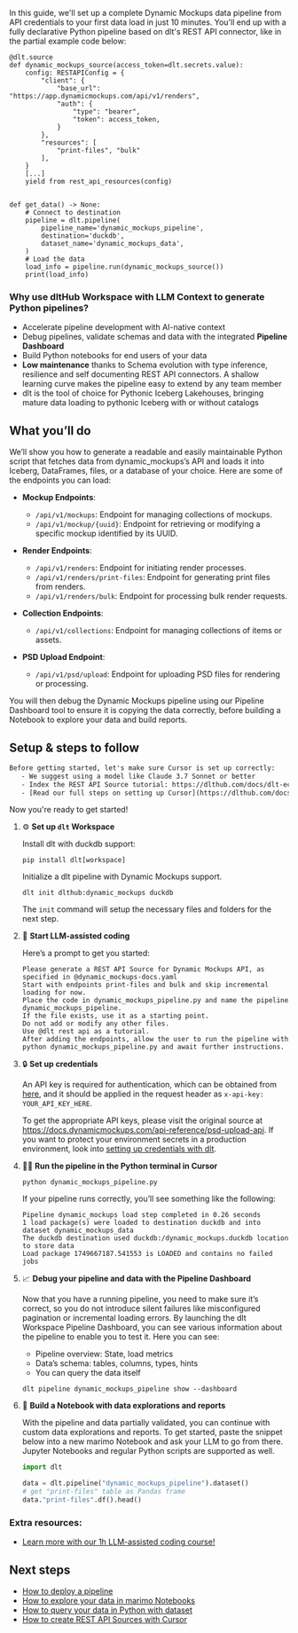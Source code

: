 In this guide, we'll set up a complete Dynamic Mockups data pipeline from API credentials to your first data load in just 10 minutes. You'll end up with a fully declarative Python pipeline based on dlt's REST API connector, like in the partial example code below:

```python-outcome
@dlt.source
def dynamic_mockups_source(access_token=dlt.secrets.value):
    config: RESTAPIConfig = {
        "client": {
            "base_url": "https://app.dynamicmockups.com/api/v1/renders",
            "auth": {
                "type": "bearer",
                "token": access_token,
            }
        },
        "resources": [
            "print-files", "bulk"
        ],
    }
    [...]
    yield from rest_api_resources(config)


def get_data() -> None:
    # Connect to destination
    pipeline = dlt.pipeline(
        pipeline_name='dynamic_mockups_pipeline',
        destination='duckdb',
        dataset_name='dynamic_mockups_data', 
    )
    # Load the data
    load_info = pipeline.run(dynamic_mockups_source())
    print(load_info) 
```

### Why use dltHub Workspace with LLM Context to generate Python pipelines?

- Accelerate pipeline development with AI-native context
- Debug pipelines, validate schemas and data with the integrated **Pipeline Dashboard**
- Build Python notebooks for end users of your data
- **Low maintenance** thanks to Schema evolution with type inference, resilience and self documenting REST API connectors. A shallow learning curve makes the pipeline easy to extend by any team member
- dlt is the tool of choice for Pythonic Iceberg Lakehouses, bringing mature data loading to pythonic Iceberg with or without catalogs

## What you’ll do

We’ll show you how to generate a readable and easily maintainable Python script that fetches data from dynamic_mockups’s API and loads it into Iceberg, DataFrames, files, or a database of your choice. Here are some of the endpoints you can load:

- **Mockup Endpoints**: 
  - `/api/v1/mockups`: Endpoint for managing collections of mockups.
  - `/api/v1/mockup/{uuid}`: Endpoint for retrieving or modifying a specific mockup identified by its UUID.

- **Render Endpoints**: 
  - `/api/v1/renders`: Endpoint for initiating render processes.
  - `/api/v1/renders/print-files`: Endpoint for generating print files from renders.
  - `/api/v1/renders/bulk`: Endpoint for processing bulk render requests.

- **Collection Endpoints**: 
  - `/api/v1/collections`: Endpoint for managing collections of items or assets.

- **PSD Upload Endpoint**: 
  - `/api/v1/psd/upload`: Endpoint for uploading PSD files for rendering or processing.

You will then debug the Dynamic Mockups pipeline using our Pipeline Dashboard tool to ensure it is copying the data correctly, before building a Notebook to explore your data and build reports.

## Setup & steps to follow

```default
Before getting started, let's make sure Cursor is set up correctly:
   - We suggest using a model like Claude 3.7 Sonnet or better
   - Index the REST API Source tutorial: https://dlthub.com/docs/dlt-ecosystem/verified-sources/rest_api/ and add it to context as **@dlt rest api**
   - [Read our full steps on setting up Cursor](https://dlthub.com/docs/dlt-ecosystem/llm-tooling/cursor-restapi#23-configuring-cursor-with-documentation)
```

Now you're ready to get started!

1. ⚙️ **Set up `dlt` Workspace**
    
    Install dlt with duckdb support:
    ```shell
    pip install dlt[workspace]
    ```

    Initialize a dlt pipeline with Dynamic Mockups support.
    ```shell
    dlt init dlthub:dynamic_mockups duckdb
    ```

    The `init` command will setup the necessary files and folders for the next step.
    
2. 🤠 **Start LLM-assisted coding**
    
    Here’s a prompt to get you started:
    
    ```prompt
    Please generate a REST API Source for Dynamic Mockups API, as specified in @dynamic_mockups-docs.yaml 
    Start with endpoints print-files and bulk and skip incremental loading for now. 
    Place the code in dynamic_mockups_pipeline.py and name the pipeline dynamic_mockups_pipeline. 
    If the file exists, use it as a starting point. 
    Do not add or modify any other files. 
    Use @dlt rest api as a tutorial. 
    After adding the endpoints, allow the user to run the pipeline with python dynamic_mockups_pipeline.py and await further instructions.
    ```

    
3. 🔒 **Set up credentials** 
    
    An API key is required for authentication, which can be obtained from [here](https://app.dynamicmockups.com/dashboard-api), and it should be applied in the request header as `x-api-key: YOUR_API_KEY_HERE`.
    
    To get the appropriate API keys, please visit the original source at https://docs.dynamicmockups.com/api-reference/psd-upload-api.
    If you want to protect your environment secrets in a production environment, look into [setting up credentials with dlt](https://dlthub.com/docs/walkthroughs/add_credentials).
    
4. 🏃‍♀️ **Run the pipeline in the Python terminal in Cursor**
    
    ```shell
    python dynamic_mockups_pipeline.py
    ```
    
    If your pipeline runs correctly, you’ll see something like the following:
    
    ```shell
    Pipeline dynamic_mockups load step completed in 0.26 seconds
    1 load package(s) were loaded to destination duckdb and into dataset dynamic_mockups_data
    The duckdb destination used duckdb:/dynamic_mockups.duckdb location to store data
    Load package 1749667187.541553 is LOADED and contains no failed jobs
    ```
    
5. 📈 **Debug your pipeline and data with the Pipeline Dashboard**

    Now that you have a running pipeline, you need to make sure it’s correct, so you do not introduce silent failures like misconfigured pagination or incremental loading errors. By launching the dlt Workspace Pipeline Dashboard, you can see various information about the pipeline to enable you to test it. Here you can see:
    - Pipeline overview: State, load metrics
    - Data’s schema: tables, columns, types, hints
    - You can query the data itself
    
    ```shell
    dlt pipeline dynamic_mockups_pipeline show --dashboard
    ```
    
6. 🐍 **Build a Notebook with data explorations and reports**

    With the pipeline and data partially validated, you can continue with custom data explorations and reports. To get started, paste the snippet below into a new marimo Notebook and ask your LLM to go from there. Jupyter Notebooks and regular Python scripts are supported as well.

    
    ```python
    import dlt

   data = dlt.pipeline("dynamic_mockups_pipeline").dataset()
   # get "print-files" table as Pandas frame
   data."print-files".df().head()
    ```

### Extra resources:

- [Learn more with our 1h LLM-assisted coding course!](https://www.youtube.com/watch?v=GGid70rnJuM)

## Next steps

- [How to deploy a pipeline](https://dlthub.com/docs/walkthroughs/deploy-a-pipeline)
- [How to explore your data in marimo Notebooks](https://dlthub.com/docs/general-usage/dataset-access/marimo)
- [How to query your data in Python with dataset](https://dlthub.com/docs/general-usage/dataset-access/dataset)
- [How to create REST API Sources with Cursor](https://dlthub.com/docs/dlt-ecosystem/llm-tooling/cursor-restapi)